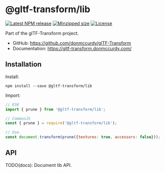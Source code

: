 # @gltf-transform/lib

[![Latest NPM release](https://img.shields.io/npm/v/@gltf-transform/lib.svg)](https://www.npmjs.com/package/@gltf-transform/lib)
[![Minzipped size](https://badgen.net/bundlephobia/minzip/@gltf-transform/lib)](https://bundlephobia.com/result?p=@gltf-transform/lib)
[![License](https://img.shields.io/npm/l/@gltf-transform/core.svg)](https://github.com/donmccurdy/glTF-Transform/blob/master/LICENSE)

Part of the glTF-Transform project.

- GitHub: https://github.com/donmccurdy/glTF-Transform
- Documentation: https://gltf-transform.donmccurdy.com/

## Installation

Install:

```
npm install --save @gltf-transform/lib
```

Import:

```js
// ES6
import { prune } from '@gltf-transform/lib';

// CommonJS
const { prune } = require('@gltf-transform/lib');

// Use.
const document.transform(prune({textures: true, accessors: false}));
```

## API

TODO(docs): Document lib API.
